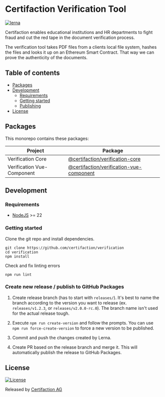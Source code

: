 # Certifaction Verification Tool

[![lerna][lerna]][lerna-url]

Certifaction enables educational institutions and HR departments to fight fraud and cut the red tape in the document verification process.

The verification tool takes PDF files from a clients local file system, hashes the files and looks it up on an Ethereum Smart Contract. That way we can prove the authenticity of the documents.

## Table of contents

* [Packages](#packages)
* [Development](#development)
    * [Requirements](#requirements)
    * [Getting started](#getting-started)
    * [Publishing](#create-new-release--publish-to-github-packages)
* [License](#license)

## Packages

This monorepo contains these packages:

| Project | Package |
|---|---|
| Verification Core | [@certifaction/verification-core](https://github.com/certifaction/verification/tree/master/packages/verification-core) |
| Verification Vue-Component | [@certifaction/verification-vue-component](https://github.com/certifaction/verification/tree/master/packages/verification-vue-component) |

## Development

### Requirements

* [NodeJS](https://nodejs.org) >= 22

### Getting started

Clone the git repo and install dependencies.
```shell script
git clone https://github.com/certifaction/verification
cd verification
npm install
```

Check and fix linting errors
```shell script
npm run lint
```

### Create new release / publish to GitHub Packages

1. Create release branch (has to start with `releases/`). It's best to name the branch according to the version you want to release (ex. `releases/v1.2.3`, or `releases/v2.0.0-rc.0`). The branch name isn't used for the actual release tough.

2. Execute `npm run create-version` and follow the prompts. You can use `npm run force-create-version` to force a new version to be published.

3. Commit and push the changes created by Lerna.

4. Create PR based on the release branch and merge it. This will automatically publish the release to GitHub Packages.

## License

[![License](https://img.shields.io/badge/license-MIT-blue.svg)](https://github.com/certifaction/verification/blob/master/LICENSE)

Released by [Certifaction AG](https://certifaction.com)

[lerna]: https://img.shields.io/badge/maintained%20with-lerna-cc00ff.svg
[lerna-url]: https://lerna.js.org/
